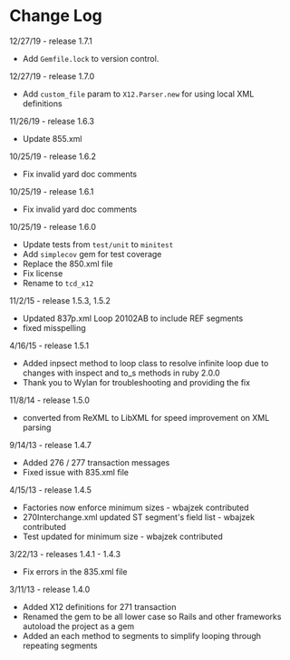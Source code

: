 # Change Log

12/27/19 - release 1.7.1
* Add `Gemfile.lock` to version control.

12/27/19 - release 1.7.0
* Add `custom_file` param to `X12.Parser.new` for using local XML definitions

11/26/19 - release 1.6.3
* Update 855.xml

10/25/19 - release 1.6.2
* Fix invalid yard doc comments

10/25/19 - release 1.6.1
* Fix invalid yard doc comments

10/25/19 - release 1.6.0
* Update tests from `test/unit` to `minitest`
* Add `simplecov` gem for test coverage
* Replace the 850.xml file
* Fix license
* Rename to `tcd_x12`

11/2/15 - release 1.5.3, 1.5.2
* Updated 837p.xml Loop 20102AB to include REF segments
* fixed misspelling

4/16/15 - release 1.5.1
* Added inpsect method to loop class to resolve infinite loop due to changes with inspect and to_s methods in ruby 2.0.0
* Thank you to Wylan for troubleshooting and providing the fix

11/8/14 - release 1.5.0
* converted from ReXML to LibXML for speed improvement on XML parsing

9/14/13 - release 1.4.7
* Added 276 / 277 transaction messages
* Fixed issue with 835.xml file

4/15/13 - release 1.4.5
* Factories now enforce minimum sizes - wbajzek contributed
* 270Interchange.xml updated ST segment's field list - wbajzek contributed
* Test updated for minimum size - wbajzek contributed

3/22/13 - releases 1.4.1 - 1.4.3
* Fix errors in the 835.xml file

3/11/13 - release 1.4.0
* Added X12 definitions for 271 transaction
* Renamed the gem to be all lower case so Rails and other frameworks autoload the project as a gem
* Added an each method to segments to simplify looping through repeating segments